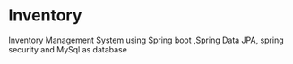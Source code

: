 # Inventory
Inventory Management System using Spring boot ,Spring Data JPA, spring security and MySql as database
